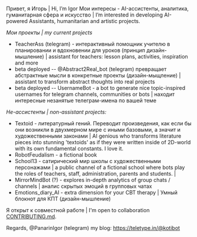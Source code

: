 Привет, я Игорь | Hi, I’m Igor 
Мои интересы - AI-ассистенты, аналитика, гуманитарная сфера и искусство | I’m interested in developing AI-powered Assistants, humanitarian and artistic projects.

_Мои проекты | my current projects_
  * TeacherAss (telegram) - интерактивный помощник учителю в планировании и вдохновении для уроков (принцип дизайн-мышление) | assistant for teachers: lesson plans, activities, inspiration and more 
  * beta deployed -- @Abstract2Real_bot (telegram) превращает абстрактные мысли в конкретные проекты (дизайн-мыщление) |  assistant to transform abstract thoughts into real projects 
  * beta deployed -- UsernameBot - a bot to generate nice topic-inspired usernames for telegram channels, communities or bots | находит интересные незанятые телеграм-имена по вашей теме

_Не-ассистенты | non-assistant projects:_
  * Textoid - литературный гений. Переводит произведения, как если бы они возникли в двухмерном мире с иными базовыми, а значит и художественными законами | AI genious  who transforms literature pieces into stunning 'textoids' as if they were written inside of 2D-world with its own fundamental constants. I love it.
  * RobotFeudalism - a fictional book 
  * School13 - сатирический мир школы с художественными персонажами | a public channel of a fictional school where bots play the roles of teachers, staff, administration, parents and students. | 
  * MirrorMindBot (?) - explores in-depth analytics of group chats / channels | аналис скрытых эмоций в групповых чатах
  * Emotions_diary_AI - extra dimension for your CBT therapy | Умный блокнот для КПТ (дизайн-мышление)

Я открыт к совместной работе | I'm open to collaboration
[CONTRIBUTING.md](CONTRIBUTING.md).

Regards,
@PanarinIgor (telegram)
my blog: https://teletype.in/@kotibot
